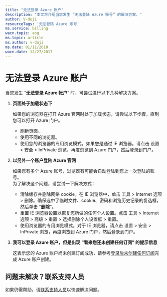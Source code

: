 ```yaml
---
title: "无法登录 Azure 账户"
description: "本文将介绍当您发生 “无法登陆 Azure 账号” 的解决方案。"
author: V-duji
resourceTags: '无法登陆 Azure 账号'
ms.service: billing
wacn.topic: aog
ms.topic: article
ms.author: v-duji
ms.date: 01/11/2018
wacn.date: 12/27/2017
---
```


# 无法登录 Azure 账户

当您发生 “**无法登录 Azure 帐户**” 时，可尝试进行以下几种解决方案。

1. **页面处于加载状态下**

    如果您的浏览器在打开 Azure 官网时处于加载状态，请尝试以下步骤，直到您可以打开 Azure 门户。

    - 刷新页面。
    - 使用不同的浏览器。
    - 使用您的浏览器的专用浏览模式。如果您是通过 IE 浏览器，请点击 设置 > 安全 > InPrivate 浏览，再度浏览到 Azure 门户，然后登录到门户。

2. **以另外一个账户登陆 Azure 官网**

    如果您有多个 Azure 账号，浏览器有可能会自动登陆到您上一次登陆的账号。<br>
    为了解决这个问题，请尝试一下解决方式：

    - 清除缓存并删除网络 cookie。在 IE 浏览器中，单击 工具 > Internet 选项 > 删除。确保选中了临时文件、cookie、密码和浏览历史记录的复选框，然后单击 "**删除**"。
    - 重置 IE 浏览器设置以恢复您所做的任何个人设置。点击 工具 > Internet 选项 > 高级 > 重置 > 选择删除个人设置框 > 重置。
    - 使用浏览器的专用浏览模式。对于 IE 浏览器，请点击 设置 > 安全 > InPrivate 浏览，再度浏览到 Azure 门户，然后登录到门户。

3. **我可以登录 Azure 账户，但是出现 “看来您还未创建任何订阅” 的提示信息**

    这表示您的 Azure 账户尚未创建订阅成功，请参考[登录后未创建任何订阅](aog-billing-no-subscription-found.md)完成 Azure 账户创建。

## **问题未解决？联系支持人员**

如果仍需帮助，请[联系支持人员](https://www.azure.cn/support/contact/)以快速解决问题。